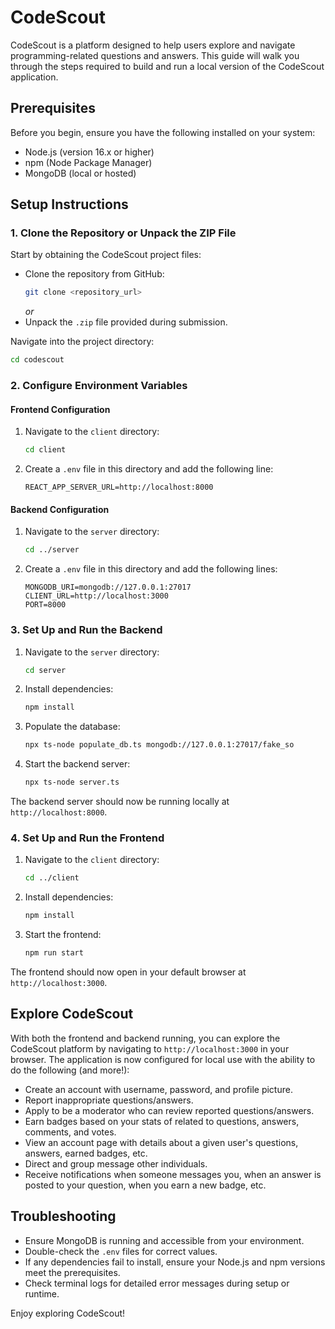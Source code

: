 # CodeScout

CodeScout is a platform designed to help users explore and navigate programming-related questions and answers. This guide will walk you through the steps required to build and run a local version of the CodeScout application.

## Prerequisites

Before you begin, ensure you have the following installed on your system:

- Node.js (version 16.x or higher)
- npm (Node Package Manager)
- MongoDB (local or hosted)

## Setup Instructions

### 1. Clone the Repository or Unpack the ZIP File

Start by obtaining the CodeScout project files:

- Clone the repository from GitHub:
  ```bash
  git clone <repository_url>
  ```
  _or_
- Unpack the `.zip` file provided during submission.

Navigate into the project directory:

```bash
cd codescout
```

### 2. Configure Environment Variables

#### Frontend Configuration

1. Navigate to the `client` directory:
   ```bash
   cd client
   ```
2. Create a `.env` file in this directory and add the following line:
   ```env
   REACT_APP_SERVER_URL=http://localhost:8000
   ```

#### Backend Configuration

1. Navigate to the `server` directory:
   ```bash
   cd ../server
   ```
2. Create a `.env` file in this directory and add the following lines:
   ```env
   MONGODB_URI=mongodb://127.0.0.1:27017
   CLIENT_URL=http://localhost:3000
   PORT=8000
   ```

### 3. Set Up and Run the Backend

1. Navigate to the `server` directory:
   ```bash
   cd server
   ```
2. Install dependencies:
   ```bash
   npm install
   ```
3. Populate the database:
   ```bash
   npx ts-node populate_db.ts mongodb://127.0.0.1:27017/fake_so
   ```
4. Start the backend server:
   ```bash
   npx ts-node server.ts
   ```

The backend server should now be running locally at `http://localhost:8000`.

### 4. Set Up and Run the Frontend

1. Navigate to the `client` directory:
   ```bash
   cd ../client
   ```
2. Install dependencies:
   ```bash
   npm install
   ```
3. Start the frontend:
   ```bash
   npm run start
   ```

The frontend should now open in your default browser at `http://localhost:3000`.

## Explore CodeScout

With both the frontend and backend running, you can explore the CodeScout platform by navigating to `http://localhost:3000` in your browser. The application is now configured for local use with the ability to do the following (and more!):

- Create an account with username, password, and profile picture.
- Report inappropriate questions/answers.
- Apply to be a moderator who can review reported questions/answers.
- Earn badges based on your stats of related to questions, answers, comments, and votes.
- View an account page with details about a given user's questions, answers, earned badges, etc.
- Direct and group message other individuals.
- Receive notifications when someone messages you, when an answer is posted to your question, when you earn a new badge, etc.

## Troubleshooting

- Ensure MongoDB is running and accessible from your environment.
- Double-check the `.env` files for correct values.
- If any dependencies fail to install, ensure your Node.js and npm versions meet the prerequisites.
- Check terminal logs for detailed error messages during setup or runtime.

Enjoy exploring CodeScout!
